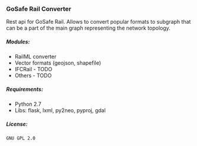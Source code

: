 ### GoSafe Rail Converter

Rest api for GoSafe Rail. Allows to convert popular formats to subgraph that can be a part of the main graph representing the network topology.

##### Modules:
- RailML converter
- Vector formats (geojson, shapefile)
- IFCRail - TODO
- Others - TODO

##### Requirements:
- Python 2.7
- Libs: flask, lxml, py2neo, pyproj, gdal

##### License:
`GNU GPL 2.0`
